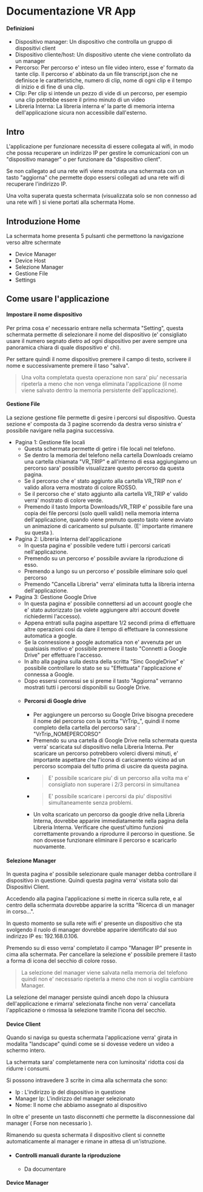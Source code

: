 # Documentazione VR App

#### Definizioni
* Dispositivo manager: Un dispositivo che controlla un gruppo di dispositivi client
* Dispositivo cliente/host: Un dispositivo utente che viene controllato da un manager
* Percorso: Per percorso e' inteso un file video intero, esse e' formato da tante clip. Il percorso e' abbinato da un file transcript.json che ne definisce le caratteristiche, numero di clip, nome di ogni clip e il tempo di inizio e di fine di una clip.
* Clip: Per clip si intende un pezzo di vide di un percorso, per esempio una clip potrebbe essere il primo minuto di un video
* Libreria Interna: La libreria interna e' la parte di memoria interna dell'applicazione sicura non accessibile dall'esterno.


## Intro
L'applicazione per funzionare necessita di essere collegata al wifi, in modo che possa recuperare un indirizzo IP per gestire le comunicazioni con un "dispositivo manager" o per funzionare da "dispositivo client".


Se non callegato ad una rete wifi viene mostrata una schermata con un tasto "aggiorna" che permette dopo essersi collegati ad una rete wifi di recuperare l'indirizzo IP.

Una volta superata questa schermata (visualizzata solo se non connesso ad una rete wifi ) si viene portati alla schermata Home.

## Introduzione Home

La schermata home presenta 5 pulsanti che permettono la navigazione verso altre schermate

- Device Manager
- Device Host
- Selezione Manager
- Gestione File
- Settings

## Come usare l'applicazione

#### Impostare il nome dispositivo

Per prima cosa e' necessario entrare nella schermata "Setting", questa schermata permette di selezionare il nome del dispositivo (e' consigliato usare il numero segnato dietro ad ogni dispositivo per avere sempre una panoramica chiara di quale dispositivo e' chi).

Per settare quindi il nome dispositivo premere il campo di testo, scrivere il nome e successivamente premere il taso "salva".

>Una volta completata questa operazione non sara' piu' necessaria ripeterla a meno che non venga eliminata l'applicazione (il nome viene salvato dentro la memoria persistente dell'applicazione).

#### Gestione File

La sezione gestione file permette di gesire i percorsi sul dispositivo.
Questa sezione e' composta da 3 pagine scorrendo da destra verso sinistra e' possibile navigare nella pagina successiva.

- Pagina 1: Gestione file locali 
  - Questa schermata permette di getire i file locali nel telefono.
  - Se dentro la memoria del telefono nella cartella Downloads creiamo una cartella chiamata "VR_TRIP" e all'interno di essa aggiungiamo un percorso sara' possibile visualizzare questo percorso da questa pagina.
  - Se il percorso che e' stato aggiunto alla cartella VR_TRIP non e' valido allora verra mostrato di colore ROSSO.
  - Se il percorso che e' stato aggiunto alla cartella VR_TRIP e' valido verra' mostrato di colore verde.
  - Premendo il tasto Importa Downloads/VR_TRIP e' possibile fare una copia dei file percorsi (solo quelli validi) nella memoria interna dell'applicazione, quando viene premuto questo tasto viene avviato un animazione di caricamento sul pulsante. (E' importante rimanere su questa ).
- Pagina 2: Libreria Interna dell'applicazione
  - In questa pagina e' possibile vedere tutti i percorsi caricati nell'applicazione.
  - Premendo su un percorso e' possibile avviare la riproduzione di esso.
  - Premendo a lungo su un percorso e' possibile eliminare solo quel percorso
  - Premendo "Cancella Libreria" verra' eliminata tutta la libreria interna dell'applicazione.
- Pagina 3: Gestione Google Drive
  - In questa pagina e' possibile connettersi ad un account google che e' stato autorizzato (se volete aggiungere altri account dovete richiedermi l'accesso).
  - Appena entrati sulla pagina aspettare 1/2 secondi prima di effettuare altre operazioni cosi da dare il tempo di effettuare la connessione automatica a google.
  - Se la connessione a google automatica non e' avvenuta per un qualsiasis motivo e' possibile premere il tasto "Connetti a Google Drive" per effettuare l'accesso.
  - In alto alla pagina sulla destra della scritta "Sinc GoogleDrive" e' possibile controllare lo stato se su "Effettuata" l'applicazione e' connessa a Google.
  - Dopo essersi connessi se si preme il tasto "Aggiorna" verranno mostrati tutti i percorsi disponibili su Google Drive.
  - #### Percorsi di Google drive
    - Per aggiungere un percorso su Google Drive bisogna precedere il nome del percorso con la scritta "VrTrip_", quindi il nome completo della cartella del percorso sara' : "VrTrip_NOMEPERCORSO"
    - Premendo su una cartella di Google Drive nella schermata questa verra' scaricata sul dispositivo nella Libreria Interna. Per scaricare un percorso potrebbero volerci diversi minuti, e' importante aspettare che l'icona di caricamento vicino ad un percorso scompaia del tutto prima di uscire da questa pagina.
    - > E' possibile scaricare piu' di un percorso alla volta ma e' consigliato non superare i 2/3 percorsi in simultanea
    - > E' possibile scaricare i percorsi da piu' dispositivi simultaneamente senza problemi.
    - Un volta scaricato un percorso da google drive nella Libreria Interna, dovrebbe apparire immediatamente nella pagina della Libreria Interna. Verificare che quest'ultimo funzioni correttamente provando a riprodurre il percorso in questione. Se non dovesse funzionare eliminare il percorso e scaricarlo nuovamente.



#### Selezione Manager
In questa pagina e' possibile selezionare quale manager debba controllare il dispositivo in questione. Quindi questa pagina verra' visitata solo dai Dispositivi Client.

Accedendo alla pagina l'applicazione si mette in ricerca sulla rete, e al centro della schermata dovrebbe apparire la scritta "Ricerca di un manager in corso...".

In questo momento se sulla rete wifi e' presente un dispositivo che sta svolgendo il ruolo di manager dovrebbe apparire identificato dal suo indirizzo IP es: 192.168.0.106.

Premendo su di esso verra' completato il campo "Manager IP" presente in cima alla schermata. Per cancellare la selezione e' possibile premere il tasto a forma di icona del secchio di colore rosso.

> La selezione del manager viene salvata nella memoria del telefono quindi non e' necessario ripeterla a meno che non si voglia cambiare Manager.

La selezione del manager persiste quindi anceh dopo la chiusura dell'applicazione e rimarra' selezionata finche non verra' cancellata l'applicazione o rimossa la selezione tramite l'icona del secchio.


#### Device Client

Quando si naviga su questa schermata l'applicazione verra' girata in modalita "landscape" quindi come se si dovesse vedere un video a schermo intero.

La schermata sara' completamente nera con luminosita' ridotta cosi da ridurre i consumi.

Si possono intravedere 3 scrite in cima alla schermata che sono:
- Ip : L'indirizzo ip del dispositivo in questione
- Manager Ip: L'indirizzo del manager selezionato
- Nome: Il nome che abbiamo assegnato al dispositivo

In oltre e' presente un tasto disconnetti che permette la disconnessione dal manager ( Forse non necessario ).

Rimanendo su questa schermata il dispositivo client si connette automaticamente al manager e rimane in attesa di un'istruzione.

- #### Controlli manuali durante la riproduzione
  - Da documentare


#### Device Manager

